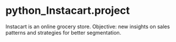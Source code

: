# python_Instacart.project
Instacart is an online grocery store. Objective: new insights on sales patterns and strategies for better segmentation.
